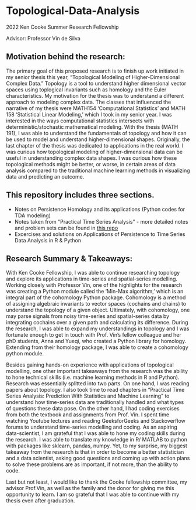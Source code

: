 # Topological-Data-Analysis
2022 Ken Cooke Summer Research Fellowship 

Advisor: Professor Vin de Silva

## Motivation behind the research: 
The primary goal of this proposed research is to finish up work initiated in my senior thesis this year, “Topological Modeling of Higher-Dimensional Complex Data.” Topology is a tool to understand higher dimensional vector spaces using toplogical invariants such as homology and the Euler characteristics. My motivation for the thesis was to understand a different approach to modeling complex data. The classes that influenced the narrative of my thesis were MATH154 ‘Computational Statistics’ and MATH 158 ‘Statistical Linear Modeling,’ which I took in my senior year. I was interested in the ways computational statistics intersects with deterministic/stochastic mathematical modeling. With the thesis (MATH 191), I was able to understand the fundamentals of topology and how it can be used to model and understand higher-dimensional shapes. Originally, the last chapter of the thesis was dedicated to applications in the real world. I was curious how topological modeling of higher-dimensional data can be useful in understanding complex data shapes. I was curious how these topological methods might be better, or worse, in certain areas of data analysis compared to the traditional machine learning methods in visualizing data and predicting an outcome.

## This repository includes three sections. 
- Notes on Persistence Homology and its applications (Python codes for TDA modeling)
- Notes taken from "Practical Time Series Analysis" - more detailed notes and problem sets can be found in [this repo](https://github.com/sarahheayoon/Practical-Time-Series-Analysis-Prediction-With-Statistics-And-Machine-Learning-Notes)
- Excercises and solutions on Applications of Persistence to Time Series Data Analysis in R & Python 

## Research Summary & Takeaways:
With Ken Cooke Fellowship, I was able to continue researching topology and explore its applications in time-series and spatial-series modelling. Working closely with Professor Vin, one of the highlights for the research was creating a Python module called the ‘Min-Max algorithm,’ which is an integral part of the cohomology Python package. Cohomology is a method of assigning algebraic invariants to vector spaces (cochains and chains) to understand the topology of a given object. Ultimately, with cohomology, one may parse signals from noisy time-series and spatial-series data by integrating cochains over a given path and calculating its difference. During the research, I was able to expand my understandings in topology and I was fortunate enough to get in touch with Prof. Vin’s fellow colleague and her phD students, Anna and Yueqi, who created a Python library for homology. Extending from their homology package, I was able to create a cohomology python module. 

Besides gaining hands-on experience with applications of topological modelling, one other important takeaways from the research was the ability to hone technical skills (i.e. machine learning methods in R and Python). Research was essentially splitted into two parts. On one hand, I was reading papers about topology. I also took time to read chapters in “Practical Time Series Analysis: Prediction With Statistics and Machine Learning” to understand how time-series data are traditionally handled and what types of questions these data pose. On the other hand, I had coding exercises from both the textbook and assignments from Prof. Vin. I spent time watching Youtube lectures and reading GeeksforGeeks and Stackoverflow forums to understand time-series modelling and coding. As an aspiring data-scientist, I am grateful that I was able to hone my coding skills during the research. I was able to translate my knowledge in R/ MATLAB to python with packages like sklearn, pandas, numpy. Yet, to my surprise, my biggest takeaway from the research is that in order to become a better statistician and a data scientist, asking good questions and coming up with action plans to solve these problems are as important, if not more, than the ability to code.

Last but not least, I would like to thank the Cooke fellowship committee, my advisor Prof.Vin, as well as the family and the donor for giving me this opportunity to learn. I am so grateful that I was able to continue with my thesis even after graduation.
